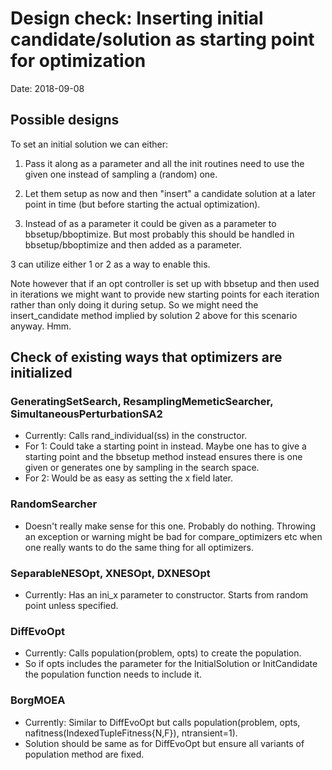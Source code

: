 # Design check: Inserting initial candidate/solution as starting point for optimization
Date: 2018-09-08

## Possible designs
To set an initial solution we can either:

1. Pass it along as a parameter and all the init routines need to use the given one instead of sampling a (random) one.

2. Let them setup as now and then "insert" a candidate solution at a later point in time (but before starting the actual optimization).

3. Instead of as a parameter it could be given as a parameter to bbsetup/bboptimize. But most probably this should be handled in bbsetup/bboptimize and then added as a parameter.

3 can utilize either 1 or 2 as a way to enable this.

Note however that if an opt controller is set up with bbsetup and then used in iterations we might want to provide new starting points for each iteration rather than only doing it during setup. So we might need the insert_candidate method implied by solution 2 above for this scenario anyway. Hmm.

## Check of existing ways that optimizers are initialized

### GeneratingSetSearch, ResamplingMemeticSearcher, SimultaneousPerturbationSA2
 - Currently: Calls rand_individual(ss) in the constructor. 
 - For 1: Could take a starting point in instead. Maybe one has to give a starting point and the bbsetup method instead ensures there is one given or generates one by sampling in the search space.
 - For 2: Would be as easy as setting the x field later.

### RandomSearcher
 - Doesn't really make sense for this one. Probably do nothing. Throwing an exception or warning might be bad for compare_optimizers etc when one really wants to do the same thing for all optimizers.

### SeparableNESOpt, XNESOpt, DXNESOpt
 - Currently: Has an ini_x parameter to constructor. Starts from random point unless specified.

### DiffEvoOpt
 - Currently: Calls population(problem, opts) to create the population. 
 - So if opts includes the parameter for the InitialSolution or InitCandidate the population function needs to include it.

### BorgMOEA
 - Currently: Similar to DiffEvoOpt but calls population(problem, opts, nafitness(IndexedTupleFitness{N,F}), ntransient=1).
 - Solution should be same as for DiffEvoOpt but ensure all variants of population method are fixed.